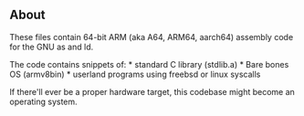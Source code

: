 ## About ##
These files contain 64-bit ARM (aka A64, ARM64, aarch64) assembly code for the GNU as and ld.

The code contains snippets of:
	* standard C library (stdlib.a)
	* Bare bones OS (armv8bin)
	* userland programs using freebsd or linux syscalls

If there'll ever be a proper hardware target, this codebase might become an operating system.
